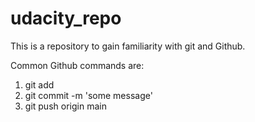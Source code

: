 # udacity_repo
This is a repository to gain familiarity with git and Github.

Common Github commands are:
  1. git add
  2. git commit -m 'some message'
  3. git push origin main

